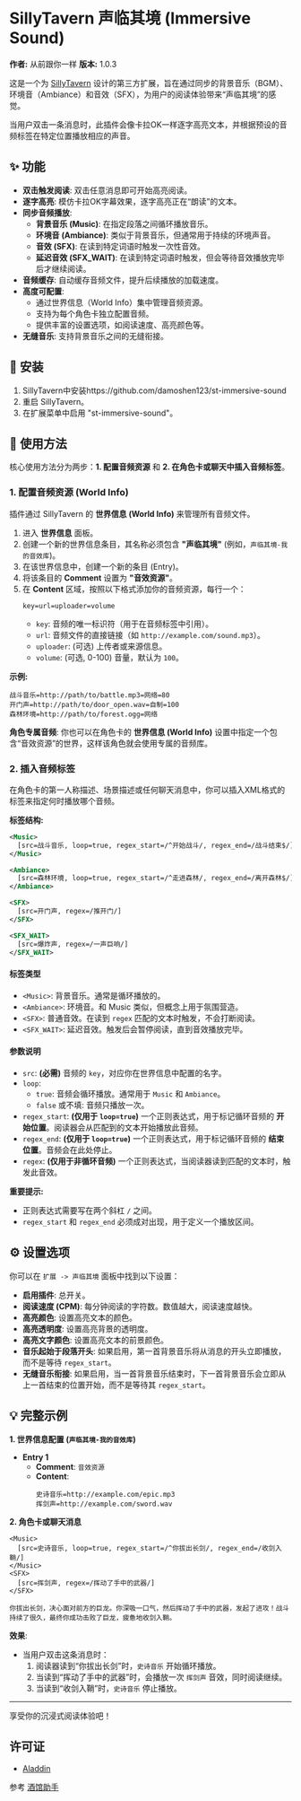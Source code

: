 # SillyTavern 声临其境 (Immersive Sound)

**作者:** 从前跟你一样
**版本:** 1.0.3

这是一个为 [SillyTavern](https://github.com/SillyTavern/SillyTavern) 设计的第三方扩展，旨在通过同步的背景音乐（BGM）、环境音（Ambiance）和音效（SFX），为用户的阅读体验带来“声临其境”的感觉。

当用户双击一条消息时，此插件会像卡拉OK一样逐字高亮文本，并根据预设的音频标签在特定位置播放相应的声音。

## ✨ 功能

- **双击触发阅读**: 双击任意消息即可开始高亮阅读。
- **逐字高亮**: 模仿卡拉OK字幕效果，逐字高亮正在“朗读”的文本。
- **同步音频播放**:
    - **背景音乐 (Music)**: 在指定段落之间循环播放音乐。
    - **环境音 (Ambiance)**: 类似于背景音乐，但通常用于持续的环境声音。
    - **音效 (SFX)**: 在读到特定词语时触发一次性音效。
    - **延迟音效 (SFX_WAIT)**: 在读到特定词语时触发，但会等待音效播放完毕后才继续阅读。
- **音频缓存**: 自动缓存音频文件，提升后续播放的加载速度。
- **高度可配置**:
    - 通过世界信息（World Info）集中管理音频资源。
    - 支持为每个角色卡独立配置音频。
    - 提供丰富的设置选项，如阅读速度、高亮颜色等。
- **无缝音乐**: 支持背景音乐之间的无缝衔接。

## 🚀 安装

1.  SillyTavern中安装https://github.com/damoshen123/st-immersive-sound
2.  重启 SillyTavern。
3.  在扩展菜单中启用 "st-immersive-sound"。

## 📖 使用方法

核心使用方法分为两步：**1. 配置音频资源** 和 **2. 在角色卡或聊天中插入音频标签**。

### 1. 配置音频资源 (World Info)

插件通过 SillyTavern 的 **世界信息 (World Info)** 来管理所有音频文件。

1.  进入 **世界信息** 面板。
2.  创建一个新的世界信息条目，其名称必须包含 **"声临其境"** (例如，`声临其境-我的音效库`)。
3.  在该世界信息中，创建一个新的条目 (Entry)。
4.  将该条目的 **Comment** 设置为 **"音效资源"**。
5.  在 **Content** 区域，按照以下格式添加你的音频资源，每行一个：
    ```
    key=url=uploader=volume
    ```
    - `key`: 音频的唯一标识符（用于在音频标签中引用）。
    - `url`: 音频文件的直接链接（如 `http://example.com/sound.mp3`）。
    - `uploader`: (可选) 上传者或来源信息。
    - `volume`: (可选, 0-100) 音量，默认为 `100`。

**示例:**
```
战斗音乐=http://path/to/battle.mp3=网络=80
开门声=http://path/to/door_open.wav=自制=100
森林环境=http://path/to/forest.ogg=网络
```

**角色专属音频**: 你也可以在角色卡的 **世界信息 (World Info)** 设置中指定一个包含“音效资源”的世界，这样该角色就会使用专属的音频库。

### 2. 插入音频标签

在角色卡的第一人称描述、场景描述或任何聊天消息中，你可以插入XML格式的标签来指定何时播放哪个音频。

**标签结构:**

```xml
<Music>
  [src=战斗音乐, loop=true, regex_start=/^开始战斗/, regex_end=/战斗结束$/]
</Music>

<Ambiance>
  [src=森林环境, loop=true, regex_start=/^走进森林/, regex_end=/离开森林$/]
</Ambiance>

<SFX>
  [src=开门声, regex=/推开门/]
</SFX>

<SFX_WAIT>
  [src=爆炸声, regex=/一声巨响/]
</SFX_WAIT>
```

#### 标签类型

-   `<Music>`: 背景音乐。通常是循环播放的。
-   `<Ambiance>`: 环境音。和 Music 类似，但概念上用于氛围营造。
-   `<SFX>`: 普通音效。在读到 `regex` 匹配的文本时触发，不会打断阅读。
-   `<SFX_WAIT>`: 延迟音效。触发后会暂停阅读，直到音效播放完毕。

#### 参数说明

-   `src`: **(必需)** 音频的 `key`，对应你在世界信息中配置的名字。
-   `loop`:
    - `true`: 音频会循环播放。通常用于 `Music` 和 `Ambiance`。
    - `false` 或不填: 音频只播放一次。
-   `regex_start`: **(仅用于 `loop=true`)** 一个正则表达式，用于标记循环音频的 **开始位置**。阅读器会从匹配到的文本开始播放此音频。
-   `regex_end`: **(仅用于 `loop=true`)** 一个正则表达式，用于标记循环音频的 **结束位置**。音频会在此处停止。
-   `regex`: **(仅用于非循环音频)** 一个正则表达式，当阅读器读到匹配的文本时，触发此音效。

**重要提示:**
- 正则表达式需要写在两个斜杠 `/` 之间。
- `regex_start` 和 `regex_end` 必须成对出现，用于定义一个播放区间。

## ⚙️ 设置选项

你可以在 `扩展 -> 声临其境` 面板中找到以下设置：

- **启用插件**: 总开关。
- **阅读速度 (CPM)**: 每分钟阅读的字符数。数值越大，阅读速度越快。
- **高亮颜色**: 设置高亮文本的颜色。
- **高亮透明度**: 设置高亮背景的透明度。
- **高亮文字颜色**: 设置高亮文本的前景颜色。
- **音乐起始于段落开头**: 如果启用，第一首背景音乐将从消息的开头立即播放，而不是等待 `regex_start`。
- **无缝音乐衔接**: 如果启用，当一首背景音乐结束时，下一首背景音乐会立即从上一首结束的位置开始，而不是等待其 `regex_start`。

## 💡 完整示例

**1. 世界信息配置 (`声临其境-我的音效库`)**

*   **Entry 1**
    *   **Comment**: `音效资源`
    *   **Content**:
        ```
        史诗音乐=http://example.com/epic.mp3
        挥剑声=http://example.com/sword.wav
        ```

**2. 角色卡或聊天消息**

```
<Music>
  [src=史诗音乐, loop=true, regex_start=/^你拔出长剑/, regex_end=/收剑入鞘/]
</Music>
<SFX>
  [src=挥剑声, regex=/挥动了手中的武器/]
</SFX>

你拔出长剑，决心面对前方的巨龙。你深吸一口气，然后挥动了手中的武器，发起了进攻！战斗持续了很久，最终你成功击败了巨龙，疲惫地收剑入鞘。
```

**效果**:
- 当用户双击这条消息时：
    1.  阅读器读到“你拔出长剑”时，`史诗音乐` 开始循环播放。
    2.  当读到“挥动了手中的武器”时，会播放一次 `挥剑声` 音效，同时阅读继续。
    3.  当读到“收剑入鞘”时，`史诗音乐` 停止播放。

---
享受你的沉浸式阅读体验吧！

## 许可证

- [Aladdin](LICENSE)

参考
[酒馆助手](https://github.com/N0VI028/JS-Slash-Runner/tree/main)